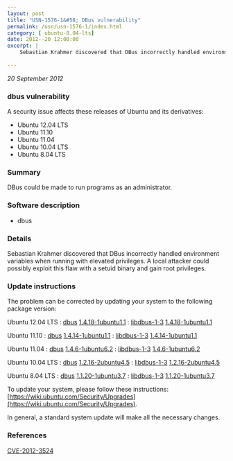 ```yaml
---
layout: post
title: "USN-1576-1&#58; DBus vulnerability"
permalink: /usn/usn-1576-1/index.html
category: [ ubuntu-8.04-lts]
date: 2012--20 12:00:00
excerpt: |
    Sebastian Krahmer discovered that DBus incorrectly handled environment variables when running with elevated privileges. A local attacker could possibly exploit this flaw with a setuid binary and gain root privileges. 
    
--- 
```

 
 

*20 September 2012*

### dbus vulnerability

A security issue affects these releases of Ubuntu and its derivatives:

* Ubuntu 12.04 LTS
* Ubuntu 11.10
* Ubuntu 11.04
* Ubuntu 10.04 LTS
* Ubuntu 8.04 LTS

### Summary

DBus could be made to run programs as an administrator. 

### Software description

* dbus 

### Details

Sebastian Krahmer discovered that DBus incorrectly handled environment variables when running with elevated privileges. A local attacker could possibly exploit this flaw with a setuid binary and gain root privileges. 

### Update instructions

The problem can be corrected by updating your system to the following package version:

Ubuntu 12.04 LTS
 : [dbus](https://launchpad.net/ubuntu/+source/dbus) <span> [1.4.18-1ubuntu1.1](https://launchpad.net/ubuntu/+source/dbus/1.4.18-1ubuntu1.1) </span> 
 : [libdbus-1-3](https://launchpad.net/ubuntu/+source/dbus) <span> [1.4.18-1ubuntu1.1](https://launchpad.net/ubuntu/+source/dbus/1.4.18-1ubuntu1.1) </span> 

Ubuntu 11.10
 : [dbus](https://launchpad.net/ubuntu/+source/dbus) <span> [1.4.14-1ubuntu1.1](https://launchpad.net/ubuntu/+source/dbus/1.4.14-1ubuntu1.1) </span> 
 : [libdbus-1-3](https://launchpad.net/ubuntu/+source/dbus) <span> [1.4.14-1ubuntu1.1](https://launchpad.net/ubuntu/+source/dbus/1.4.14-1ubuntu1.1) </span> 

Ubuntu 11.04
 : [dbus](https://launchpad.net/ubuntu/+source/dbus) <span> [1.4.6-1ubuntu6.2](https://launchpad.net/ubuntu/+source/dbus/1.4.6-1ubuntu6.2) </span> 
 : [libdbus-1-3](https://launchpad.net/ubuntu/+source/dbus) <span> [1.4.6-1ubuntu6.2](https://launchpad.net/ubuntu/+source/dbus/1.4.6-1ubuntu6.2) </span> 

Ubuntu 10.04 LTS
 : [dbus](https://launchpad.net/ubuntu/+source/dbus) <span> [1.2.16-2ubuntu4.5](https://launchpad.net/ubuntu/+source/dbus/1.2.16-2ubuntu4.5) </span> 
 : [libdbus-1-3](https://launchpad.net/ubuntu/+source/dbus) <span> [1.2.16-2ubuntu4.5](https://launchpad.net/ubuntu/+source/dbus/1.2.16-2ubuntu4.5) </span> 

Ubuntu 8.04 LTS
 : [dbus](https://launchpad.net/ubuntu/+source/dbus) <span> [1.1.20-1ubuntu3.7](https://launchpad.net/ubuntu/+source/dbus/1.1.20-1ubuntu3.7) </span> 
 : [libdbus-1-3](https://launchpad.net/ubuntu/+source/dbus) <span> [1.1.20-1ubuntu3.7](https://launchpad.net/ubuntu/+source/dbus/1.1.20-1ubuntu3.7) </span> 

To update your system, please follow these instructions: [https://wiki.ubuntu.com/Security/Upgrades](https://wiki.ubuntu.com/Security/Upgrades).

In general, a standard system update will make all the necessary changes. 

### References

 
 [CVE-2012-3524](http://people.ubuntu.com/~ubuntu-security/cve/CVE-2012-3524)
 

